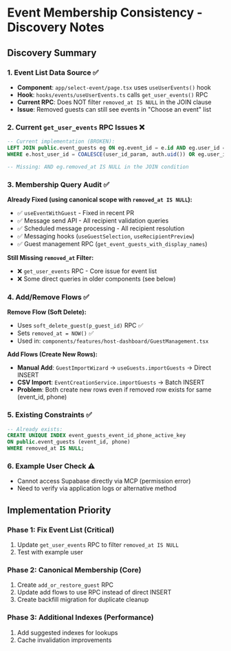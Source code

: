 # Event Membership Consistency - Discovery Notes

## Discovery Summary

### 1. Event List Data Source ✅

- **Component**: `app/select-event/page.tsx` uses `useUserEvents()` hook
- **Hook**: `hooks/events/useUserEvents.ts` calls `get_user_events()` RPC
- **Current RPC**: Does NOT filter `removed_at IS NULL` in the JOIN clause
- **Issue**: Removed guests can still see events in "Choose an event" list

### 2. Current `get_user_events` RPC Issues ❌

```sql
-- Current implementation (BROKEN):
LEFT JOIN public.event_guests eg ON eg.event_id = e.id AND eg.user_id = COALESCE(user_id_param, auth.uid())
WHERE e.host_user_id = COALESCE(user_id_param, auth.uid()) OR eg.user_id = COALESCE(user_id_param, auth.uid())

-- Missing: AND eg.removed_at IS NULL in the JOIN condition
```

### 3. Membership Query Audit ✅

**Already Fixed (using canonical scope with `removed_at IS NULL`):**

- ✅ `useEventWithGuest` - Fixed in recent PR
- ✅ Message send API - All recipient validation queries
- ✅ Scheduled message processing - All recipient resolution
- ✅ Messaging hooks (`useGuestSelection`, `useRecipientPreview`)
- ✅ Guest management RPC (`get_event_guests_with_display_names`)

**Still Missing `removed_at` Filter:**

- ❌ `get_user_events` RPC - Core issue for event list
- ❌ Some direct queries in older components (see below)

### 4. Add/Remove Flows ✅

**Remove Flow (Soft Delete):**

- Uses `soft_delete_guest(p_guest_id)` RPC ✅
- Sets `removed_at = NOW()` ✅
- Used in: `components/features/host-dashboard/GuestManagement.tsx`

**Add Flows (Create New Rows):**

- **Manual Add**: `GuestImportWizard` → `useGuests.importGuests` → Direct INSERT
- **CSV Import**: `EventCreationService.importGuests` → Batch INSERT
- **Problem**: Both create new rows even if removed row exists for same (event_id, phone)

### 5. Existing Constraints ✅

```sql
-- Already exists:
CREATE UNIQUE INDEX event_guests_event_id_phone_active_key
ON public.event_guests (event_id, phone)
WHERE removed_at IS NULL;
```

### 6. Example User Check ⚠️

- Cannot access Supabase directly via MCP (permission error)
- Need to verify via application logs or alternative method

## Implementation Priority

### Phase 1: Fix Event List (Critical)

1. Update `get_user_events` RPC to filter `removed_at IS NULL`
2. Test with example user

### Phase 2: Canonical Membership (Core)

1. Create `add_or_restore_guest` RPC
2. Update add flows to use RPC instead of direct INSERT
3. Create backfill migration for duplicate cleanup

### Phase 3: Additional Indexes (Performance)

1. Add suggested indexes for lookups
2. Cache invalidation improvements
